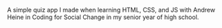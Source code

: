A simple quiz app I made when learning HTML, CSS, and JS with Andrew Heine in Coding for Social Change in my senior year of high school.
